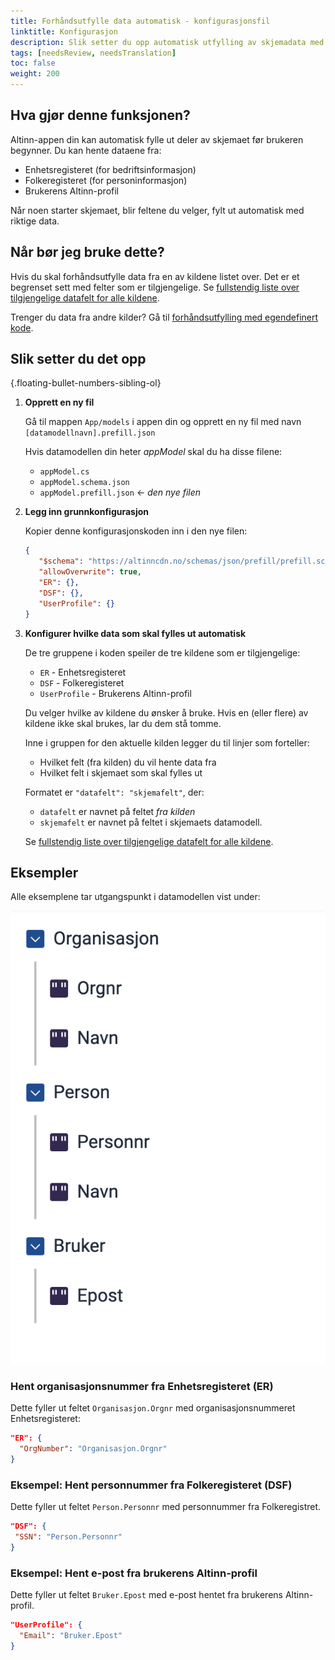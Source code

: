 ```yaml
---
title: Forhåndsutfylle data automatisk - konfigurasjonsfil
linktitle: Konfigurasjon
description: Slik setter du opp automatisk utfylling av skjemadata med konfigurasjonsfil.
tags: [needsReview, needsTranslation]
toc: false
weight: 200
---
```


## Hva gjør denne funksjonen?
Altinn-appen din kan automatisk fylle ut deler av skjemaet før brukeren begynner. Du kan hente dataene fra:
- Enhetsregisteret (for bedriftsinformasjon)
- Folkeregisteret (for personinformasjon)
- Brukerens Altinn-profil

Når noen starter skjemaet, blir feltene du velger, fylt ut automatisk med riktige data.

## Når bør jeg bruke dette?
Hvis du skal forhåndsutfylle data fra en av kildene listet over. Det er et begrenset sett med felter som er tilgjengelige. Se [fullstendig liste over tilgjengelige datafelt for alle kildene](/nb/altinn-studio/v8/reference/data/prefill/).

Trenger du data fra andre kilder? Gå til [forhåndsutfylling med egendefinert kode](/nb/altinn-studio/v8/guides/development/prefill/custom/).

## Slik setter du det opp
{.floating-bullet-numbers-sibling-ol}

1. **Opprett en ny fil**

   Gå til mappen  `App/models` i appen din og opprett en ny fil med navn `[datamodellnavn].prefill.json`

   Hvis datamodellen din heter _appModel_ skal du ha disse filene:
   - `appModel.cs` 
   - `appModel.schema.json` 
   - `appModel.prefill.json`  &larr; *den nye filen*

2. **Legg inn grunnkonfigurasjon**

   Kopier denne konfigurasjonskoden inn i den nye filen:

   ```json
   {
      "$schema": "https://altinncdn.no/schemas/json/prefill/prefill.schema.v1.json",
      "allowOverwrite": true,
      "ER": {},
      "DSF": {},
      "UserProfile": {}
   }
   ```

3. **Konfigurer hvilke data som skal fylles ut automatisk**

   De tre gruppene i koden speiler de tre kildene som er tilgjengelige:
   - `ER` - Enhetsregisteret
   - `DSF` - Folkeregisteret
   - `UserProfile` - Brukerens Altinn-profil

   Du velger hvilke av kildene du ønsker å bruke. Hvis en (eller flere) av kildene ikke skal brukes, lar du dem stå tomme.

   Inne i gruppen for den aktuelle kilden legger du til linjer som forteller:
   - Hvilket felt (fra kilden) du vil hente data fra
   - Hvilket felt i skjemaet som skal fylles ut

   Formatet er `"datafelt": "skjemafelt"`, der:
   - `datafelt` er navnet på feltet _fra kilden_
   - `skjemafelt` er navnet på feltet i skjemaets datamodell.

   Se [fullstendig liste over tilgjengelige datafelt for alle kildene](/nb/altinn-studio/v8/reference/data/prefill/).

## Eksempler

Alle eksemplene tar utgangspunkt i datamodellen vist under:

![Datamodell for skjema](exampleModel.png "Datamodell for skjema")

### Hent organisasjonsnummer fra Enhetsregisteret (ER)

Dette fyller ut feltet `Organisasjon.Orgnr` med organisasjonsnummeret 
Enhetsregisteret:

```json
"ER": {
  "OrgNumber": "Organisasjon.Orgnr"
}
```

### Eksempel: Hent personnummer fra Folkeregisteret (DSF)

Dette fyller ut feltet `Person.Personnr` med personnummer fra Folkeregistret.

 ```json
"DSF": {
  "SSN": "Person.Personnr"
}
```

### Eksempel: Hent e-post fra brukerens Altinn-profil

Dette fyller ut feltet `Bruker.Epost` med e-post hentet fra brukerens Altinn-profil.

```json
"UserProfile": {
  "Email": "Bruker.Epost"
}
```
